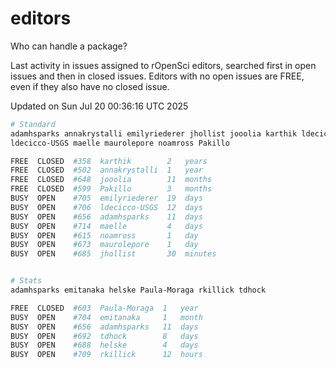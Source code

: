 # editors

Who can handle a package?

Last activity in issues assigned to rOpenSci editors, searched first in open
issues and then in closed issues. Editors with no open issues are FREE, even if
they also have no closed issue.


Updated on Sun Jul 20 00:36:16 UTC 2025

```bash
# Standard
adamhsparks annakrystalli emilyriederer jhollist jooolia karthik ldecicco
ldecicco-USGS maelle maurolepore noamross Pakillo

FREE  CLOSED  #358  karthik        2   years
FREE  CLOSED  #502  annakrystalli  1   year
FREE  CLOSED  #648  jooolia        11  months
FREE  CLOSED  #599  Pakillo        3   months
BUSY  OPEN    #705  emilyriederer  19  days
BUSY  OPEN    #706  ldecicco-USGS  12  days
BUSY  OPEN    #656  adamhsparks    11  days
BUSY  OPEN    #714  maelle         4   days
BUSY  OPEN    #615  noamross       1   day
BUSY  OPEN    #673  maurolepore    1   day
BUSY  OPEN    #685  jhollist       30  minutes


# Stats
adamhsparks emitanaka helske Paula-Moraga rkillick tdhock

FREE  CLOSED  #603  Paula-Moraga  1   year
BUSY  OPEN    #704  emitanaka     1   month
BUSY  OPEN    #656  adamhsparks   11  days
BUSY  OPEN    #692  tdhock        8   days
BUSY  OPEN    #688  helske        4   days
BUSY  OPEN    #709  rkillick      12  hours
```
